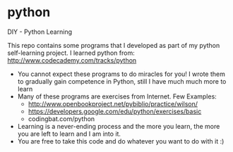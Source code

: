 python
======

DIY - Python Learning

This repo contains some programs that I developed as part of my python self-learning project. I learned python from: http://www.codecademy.com/tracks/python

- You cannot expect these programs to do miracles for you! I wrote them to gradually gain competence in Python, still I have much much more to learn
- Many of these programs are exercises from Internet. Few Examples:
  - http://www.openbookproject.net/pybiblio/practice/wilson/
  - https://developers.google.com/edu/python/exercises/basic
  - codingbat.com/python
- Learning is a never-ending process and the more you learn, the more you are left to learn and I am into it.
- You are free to take this code and do whatever you want to do with it :)
